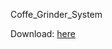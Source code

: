 Coffe_Grinder_System

Download: [here](https://github.com/AbdelrhmanAhmed11/__Coffe_Grinder/releases)
